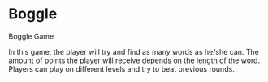 # Boggle
Boggle Game 

In this game, the player will try and find as many words as he/she can. The amount of points the player will receive depends on the length of the word. Players can play on different levels and try to beat previous rounds.

